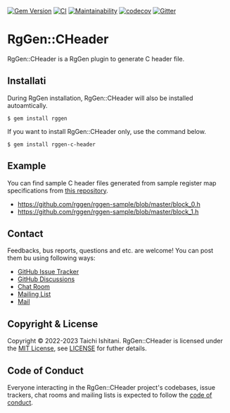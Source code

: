 [![Gem Version](https://badge.fury.io/rb/rggen-c-header.svg)](https://badge.fury.io/rb/rggen-c-header)
[![CI](https://github.com/rggen/rggen-c-header/actions/workflows/ci.yml/badge.svg)](https://github.com/rggen/rggen-c-header/actions/workflows/ci.yml)
[![Maintainability](https://api.codeclimate.com/v1/badges/abc9b4eea884c4b32805/maintainability)](https://codeclimate.com/github/rggen/rggen-c-header/maintainability)
[![codecov](https://codecov.io/gh/rggen/rggen-c-header/branch/master/graph/badge.svg?token=kUhLlLvtv6)](https://codecov.io/gh/rggen/rggen-c-header)
[![Gitter](https://badges.gitter.im/rggen/rggen.svg)](https://gitter.im/rggen/rggen?utm_source=badge&utm_medium=badge&utm_campaign=pr-badge)

# RgGen::CHeader

RgGen::CHeader is a RgGen plugin to generate C header file.

## Installati

During RgGen installation, RgGen::CHeader will also be installed autoamtically.

```
$ gem install rggen
```

If you want to install RgGen::CHeader only, use the command below.

```
$ gem install rggen-c-header
```

## Example

You can find sample C header files generated from sample register map specifications from [this repository](https://github.com/rggen/rggen-sample).

* https://github.com/rggen/rggen-sample/blob/master/block_0.h
* https://github.com/rggen/rggen-sample/blob/master/block_1.h

## Contact

Feedbacks, bus reports, questions and etc. are welcome! You can post them bu using following ways:

* [GitHub Issue Tracker](https://github.com/rggen/rggen/issues)
* [GitHub Discussions](https://github.com/rggen/rggen/discussions)
* [Chat Room](https://gitter.im/rggen/rggen)
* [Mailing List](https://groups.google.com/d/forum/rggen)
* [Mail](mailto:rggen@googlegroups.com)

## Copyright & License

Copyright &copy; 2022-2023 Taichi Ishitani. RgGen::CHeader is licensed under the [MIT License](https://opensource.org/licenses/MIT), see [LICENSE](LICENSE) for futher details.

## Code of Conduct

Everyone interacting in the RgGen::CHeader project's codebases, issue trackers, chat rooms and mailing lists is expected to follow the [code of conduct](https://github.com/rggen/rggen-c-header/blob/master/CODE_OF_CONDUCT.md).
